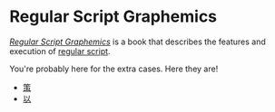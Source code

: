 # Regular Script Graphemics
*[Regular Script Graphemics](https://www.amazon.com/Regular-Script-Graphemics-Chinese-Characters-ebook/dp/B079P78C7Y/)* is a book that describes the features and execution of [regular script](https://en.wikipedia.org/wiki/Regular_script).

You're probably here for the extra cases. Here they are!
* [策](https://github.com/damnedharvey/Regular-Script-Graphemics/blob/master/策.md)
* [以](https://github.com/damnedharvey/Regular-Script-Graphemics/blob/master/以.md)
